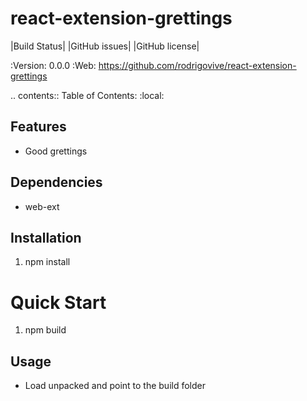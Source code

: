 react-extension-grettings
=========

|Build Status| |GitHub issues| |GitHub license|

:Version: 0.0.0
:Web: https://github.com/rodrigovive/react-extension-grettings

.. contents:: Table of Contents:
    :local:

Features
--------

* Good grettings

Dependencies
------------

- web-ext

Installation
------------
1. npm install

Quick Start
===========

1. npm build

Usage
-----

- Load unpacked and point to the build folder 
